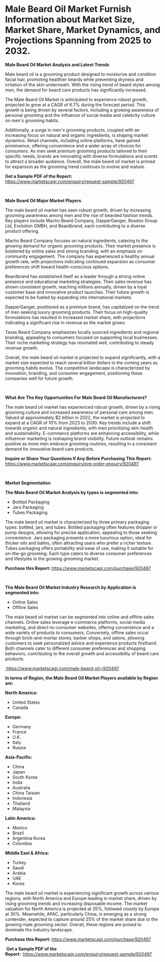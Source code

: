 <p><h1>Male Beard Oil Market Furnish Information about Market Size, Market Share, Market Dynamics, and Projections Spanning from 2025 to 2032.</h1></p><p><strong>Male Beard Oil Market Analysis and Latest Trends</strong></p>
<p><p>Male beard oil is a grooming product designed to moisturize and condition facial hair, promoting healthier beards while preventing dryness and irritation of the skin underneath. With the rising trend of beard styles among men, the demand for beard care products has significantly increased. </p><p>The Male Beard Oil Market is anticipated to experience robust growth, projected to grow at a CAGR of 6.7% during the forecast period. This growth is being driven by several factors, including a growing awareness of personal grooming and the influence of social media and celebrity culture on men's grooming habits. </p><p>Additionally, a surge in men's grooming products, coupled with an increasing focus on natural and organic ingredients, is shaping market dynamics. Retail channels, including online platforms, have gained prominence, offering convenience and a wider array of choices for consumers. As men seek premium grooming products tailored to their specific needs, brands are innovating with diverse formulations and scents to attract a broader audience. Overall, the male beard oil market is primed for expansion as the grooming trend continues to evolve and mature.</p></p>
<p><strong>Get a Sample PDF of the Report:&nbsp;</strong> <a href="https://www.marketscagr.com/enquiry/request-sample/920497?utm_campaign=2304&utm_medium=2&utm_source=Github&utm_content=ia&utm_term=17042025&utm_id=male-beard-oil">https://www.marketscagr.com/enquiry/request-sample/920497</a></p>
<p>&nbsp;</p>
<p><strong>Male Beard Oil Major Market Players</strong></p>
<p><p>The male beard oil market has seen robust growth, driven by increasing grooming awareness among men and the rise of bearded fashion trends. Key players include Macho Beard Company, DapperGanger, Rosdon Group Ltd, Evolution GMBH, and Beardbrand, each contributing to a diverse product offering.</p><p>Macho Beard Company focuses on natural ingredients, catering to the growing demand for organic grooming products. Their market presence is bolstered by online sales and strong branding, with an emphasis on community engagement. The company has experienced a healthy annual growth rate, with projections indicating continued expansion as consumer preferences shift toward health-conscious options.</p><p>Beardbrand has established itself as a leader through a strong online presence and educational marketing strategies. Their sales revenue has shown consistent growth, reaching millions annually, driven by a loyal customer base and innovative product launches. Their future growth is expected to be fueled by expanding into international markets.</p><p>DapperGanger, positioned as a premium brand, has capitalized on the trend of men seeking luxury grooming products. Their focus on high-quality formulations has resulted in increased market share, with projections indicating a significant rise in revenue as the market grows.</p><p>Texas Beard Company emphasizes locally sourced ingredients and regional branding, appealing to consumers focused on supporting local businesses. Their niche marketing strategy has resonated well, contributing to steady revenue growth.</p><p>Overall, the male beard oil market is projected to expand significantly, with a market size expected to reach several billion dollars in the coming years as grooming habits evolve. The competitive landscape is characterized by innovation, branding, and consumer engagement, positioning these companies well for future growth.</p></p>
<p>&nbsp;</p>
<p><strong>What Are The Key Opportunities For Male Beard Oil Manufacturers?</strong></p>
<p><p>The male beard oil market has experienced robust growth, driven by a rising grooming culture and increased awareness of personal care among men. Valued at approximately $2 billion in 2022, the market is projected to expand at a CAGR of 10% from 2023 to 2030. Key trends include a shift towards organic and natural ingredients, with men prioritizing skin health and sustainability. E-commerce platforms are enhancing accessibility, while influencer marketing is reshaping brand visibility. Future outlook remains positive as more men embrace grooming routines, resulting in a consistent demand for innovative beard care products.</p></p>
<p><strong>Inquire or Share Your Questions If Any Before Purchasing This Report:</strong> <a href="https://www.marketscagr.com/enquiry/pre-order-enquiry/920497?utm_campaign=2304&utm_medium=2&utm_source=Github&utm_content=ia&utm_term=17042025&utm_id=male-beard-oil">https://www.marketscagr.com/enquiry/pre-order-enquiry/920497</a></p>
<p>&nbsp;</p>
<p><strong>Market Segmentation</strong></p>
<p><strong>The Male Beard Oil Market Analysis by types is segmented into:</strong></p>
<p><ul><li>Bottled Packaging</li><li>Jars Packaging</li><li>Tubes Packaging</li></ul></p>
<p><p>The male beard oil market is characterized by three primary packaging types: bottled, jars, and tubes. Bottled packaging often features dropper or pump designs, allowing for precise application, appealing to those seeking convenience. Jars packaging presents a more luxurious option, ideal for thicker oils and balms, often attracting users who prefer a richer texture. Tubes packaging offers portability and ease of use, making it suitable for on-the-go grooming. Each type caters to diverse consumer preferences and lifestyles in the growing grooming market.</p></p>
<p><strong>Purchase this Report:&nbsp;</strong><a href="https://www.marketscagr.com/purchase/920497?utm_campaign=2304&utm_medium=2&utm_source=Github&utm_content=ia&utm_term=17042025&utm_id=male-beard-oil">https://www.marketscagr.com/purchase/920497</a></p>
<p>&nbsp;</p>
<p><strong>The Male Beard Oil Market Industry Research by Application is segmented into:</strong></p>
<p><ul><li>Online Sales</li><li>Offline Sales</li></ul></p>
<p><p>The male beard oil market can be segmented into online and offline sales channels. Online sales leverage e-commerce platforms, social media marketing, and direct-to-consumer websites, offering convenience and a wide variety of products to consumers. Conversely, offline sales occur through brick-and-mortar stores, barber shops, and salons, allowing customers to seek personalized advice and experience products firsthand. Both channels cater to different consumer preferences and shopping behaviors, contributing to the overall growth and accessibility of beard care products.</p></p>
<p><a href="https://www.marketscagr.com/male-beard-oil-r920497?utm_campaign=2304&utm_medium=2&utm_source=Github&utm_content=ia&utm_term=17042025&utm_id=male-beard-oil">&nbsp;https://www.marketscagr.com/male-beard-oil-r920497</a></p>
<p><strong>In terms of Region, the Male Beard Oil Market Players available by Region are:</strong></p>
<p>
    <p> <strong> North America: </strong>
        <ul>
            <li>United States</li>
            <li>Canada</li>
        </ul>
        </p> 
    <p> <strong> Europe: </strong>
        <ul>
            <li>Germany</li>
            <li>France</li>
            <li>U.K.</li>
            <li>Italy</li>
            <li>Russia</li>
        </ul>
        </p> 
    <p> <strong> Asia-Pacific: </strong>
        <ul>
            <li>China</li>
            <li>Japan</li>
            <li>South Korea</li>
            <li>India</li>
            <li>Australia</li>
            <li>China Taiwan</li>
            <li>Indonesia</li>
            <li>Thailand</li>
            <li>Malaysia</li>
        </ul>
        </p> 
    <p> <strong> Latin America: </strong>
        <ul>
            <li>Mexico</li>
            <li>Brazil</li>
            <li>Argentina Korea</li>
            <li>Colombia</li>
        </ul>
        </p> 
    <p> <strong> Middle East & Africa: </strong>
        <ul>
            <li>Turkey</li>
            <li>Saudi</li>
            <li>Arabia</li>
            <li>UAE</li>
            <li>Korea</li>
        </ul>
    </p>
    </p>
<p><p>The male beard oil market is experiencing significant growth across various regions, with North America and Europe leading in market share, driven by rising grooming trends and increasing disposable income. The market valuation for North America is projected at 35%, followed closely by Europe at 30%. Meanwhile, APAC, particularly China, is emerging as a strong contender, expected to capture around 25% of the market share due to the growing male grooming sector. Overall, these regions are poised to dominate the industry landscape.</p></p>
<p><strong>Purchase this Report: </strong><a href="https://www.marketscagr.com/purchase/920497?utm_campaign=2304&utm_medium=2&utm_source=Github&utm_content=ia&utm_term=17042025&utm_id=male-beard-oil">https://www.marketscagr.com/purchase/920497</a></p>
<p>&nbsp;<strong>Get a Sample PDF of the Report:&nbsp;&nbsp;</strong><a href="https://www.marketscagr.com/enquiry/request-sample/920497?utm_campaign=2304&utm_medium=2&utm_source=Github&utm_content=ia&utm_term=17042025&utm_id=male-beard-oil">https://www.marketscagr.com/enquiry/request-sample/920497</a></p>
<p><strong></strong></p>
<p><p></p><p></p><p></p></p>
